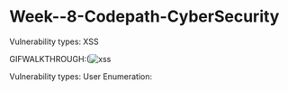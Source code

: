 # Week--8-Codepath-CyberSecurity

Vulnerability types: XSS

GIFWALKTHROUGH:(![xss](https://user-images.githubusercontent.com/17356647/47331883-2b281480-d643-11e8-8765-1d80ac91c1c3.gif)

Vulnerability types: User Enumeration:
